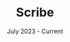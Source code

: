 ---
layout: ../layouts/ProjectLayout.md
title: "Scribe"
date: "July 2023 - Current"
desc: "Originally developed on a team of three as a hackathon project, Scribe streamlines the note-taking process for weekly stand-up meetings. Using Open-AI's open-source speech-to-text Whisper and the GPT-4 API, meeting notes are generated automatically and sent to channels through Slack and Microsoft Teams integrations. "
tech: "Python, Django, MySQl, Vue, Whisper, OpenAI API"
---